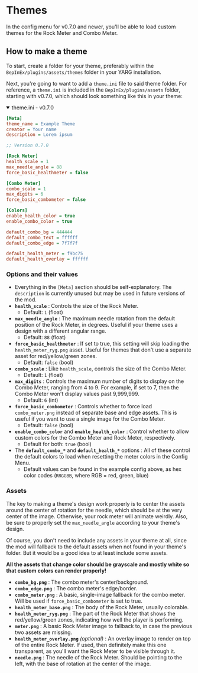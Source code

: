 # Themes
In the config menu for v0.7.0 and newer, you'll be able to load custom themes for the Rock Meter and Combo Meter.

## How to make a theme
To start, create a folder for your theme, preferably within the `BepInEx/plugins/assets/themes` folder in your YARG installation.

Next, you're going to want to add a `theme.ini` file to said theme folder.  For reference, a `theme.ini` is included in the `BepInEx/plugins/assets` folder, starting with v0.7.0, which should look something like this in your theme:
<details open>
  <summary>theme.ini - v0.7.0</summary>

```ini
[Meta]
theme_name = Example Theme
creator = Your name
description = Lorem ipsum

;; Version 0.7.0

[Rock Meter]
health_scale = 1
max_needle_angle = 88
force_basic_healthmeter = false

[Combo Meter]
combo_scale = 1
max_digits = 6
force_basic_combometer = false

[Colors]
enable_health_color = true
enable_combo_color = true

default_combo_bg = 444444
default_combo_text = ffffff
default_combo_edge = 7f7f7f

default_health_meter = f9bc75
default_health_overlay = ffffff
```
</details>

### Options and their values
- Everything in the `[Meta]` section should be self-explanatory.  The `description` is currently unused but may be used in future versions of the mod.
- **`health_scale`** : Controls the size of the Rock Meter.
  - Default: `1` (float)
- **`max_needle_angle`** : The maximum needle rotation from the default position of the Rock Meter, in degrees.  Useful if your theme uses a design with a different angular range.
  - Default: `88` (float)
- **`force_basic_healthmeter`** : If set to true, this setting will skip loading the `health_meter_ryg.png` asset.  Useful for themes that don't use a separate asset for red/yellow/green zones.
  - Default: `false` (bool)
- **`combo_scale`** : Like `health_scale`, controls the size of the Combo Meter.
  - Default: `1` (float)
- **`max_digits`** : Controls the maximum number of digits to display on the Combo Meter, ranging from 4 to 9.  For example, if set to 7, then the Combo Meter won't display values past 9,999,999.
  - Default: `6` (int)
- **`force_basic_combometer`** : Controls whether to force load `combo_meter.png` instead of separate base and edge assets.  This is useful if you want to use a single image for the Combo Meter.
  - Default: `false` (bool)
- **`enable_combo_color`** and **`enable_health_color`** : Control whether to allow custom colors for the Combo Meter and Rock Meter, respectively.
  - Default for both: `true` (bool)
- The **`default_combo_*`** and **`default_health_*`** options : All of these control the default colors to load when resetting the meter colors in the Config Menu.
  - Default values can be found in the example config above, as hex color codes (`RRGGBB`, where RGB = red, green, blue)

### Assets
The key to making a theme's design work properly is to center the assets around the center of rotation for the needle, which should be at the very center of the image.  Otherwise, your rock meter will animate weirdly.  Also, be sure to properly set the `max_needle_angle` according to your theme's design.

Of course, you don't need to include any assets in your theme at all, since the mod will fallback to the default assets when not found in your theme's folder.  But it would be a good idea to at least include some assets.

**All the assets that change color should be grayscale and mostly white so that custom colors can render properly!**

- **`combo_bg.png`** : The combo meter's center/background.
- **`combo_edge.png`** : The combo meter's edge/border.
- **`combo_meter.png`** : A basic, single-image fallback for the combo meter.  Will be used if `force_basic_combometer` is set to true.
- **`health_meter_base.png`** : The body of the Rock Meter, usually colorable.
- **`health_meter_ryg.png`** : The part of the Rock Meter that shows the red/yellow/green zones, indicating how well the player is performing.
- **`meter.png`** : A basic Rock Meter image to fallback to, in case the previous two assets are missing.
- **`health_meter_overlay.png`** *(optional)* : An overlay image to render on top of the entire Rock Meter.  If used, then definitely make this one transparent, as you'll want the Rock Meter to be visible through it.
- **`needle.png`** : The needle of the Rock Meter.  Should be pointing to the left, with the base of rotation at the center of the image.
